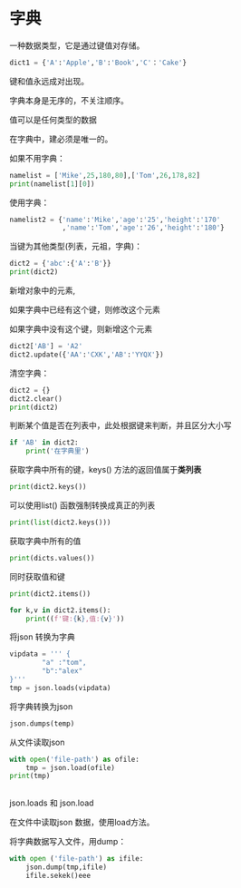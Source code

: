 # 字典

一种数据类型，它是通过键值对存储。

```python
dict1 = {'A':'Apple','B':'Book','C'：'Cake'}
```

键和值永远成对出现。

字典本身是无序的，不关注顺序。

值可以是任何类型的数据

在字典中，建必须是唯一的。

如果不用字典：

```python
namelist = ['Mike',25,180,80],['Tom',26,178,82]
print(namelist[1][0])
```

使用字典：

```python
namelist2 = {'name':'Mike','age':'25','height':'170'
             ,'name':'Tom','age':'26','height':'180'}
```

当键为其他类型\(列表，元祖，字典\)：

```python
dict2 = {'abc':{'A':'B'}}
print(dict2)
```

新增对象中的元素,

如果字典中已经有这个键，则修改这个元素

如果字典中没有这个键，则新增这个元素

```python
dict2['AB'] = 'A2'
dict2.update({'AA':'CXK','AB':'YYQX'})
```

清空字典：

```python
dict2 = {}
dict2.clear()
print(dict2)
```

判断某个值是否在列表中，此处根据键来判断，并且区分大小写

```python
if 'AB' in dict2:
    print('在字典里')
```

获取字典中所有的键，keys\(\) 方法的返回值属于**类列表**

```python
print(dict2.keys())
```

可以使用list\(\) 函数强制转换成真正的列表

```python
print(list(dict2.keys()))
```

获取字典中所有的值

```python
print(dicts.values())
```

同时获取值和键

```python
print(dict2.items())

for k,v in dict2.items():
    print((f'键:{k},值:{v}'))
```

将json 转换为字典

```python
vipdata = ''' {
        "a" :"tom",
        "b":"alex"
}'''
tmp = json.loads(vipdata)
```

将字典转换为json

```python
json.dumps(temp)
```

从文件读取json

```python
with open('file-path') as ofile:
    tmp = json.load(ofile)
print(tmp)
    
```

json.loads 和 json.load 

在文件中读取json 数据，使用load方法。

将字典数据写入文件，用dump：

```python
with open ('file-path') as ifile:
    json.dump(tmp,ifile)
    ifile.sekek()eee
```





